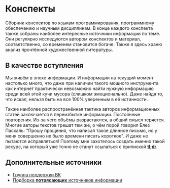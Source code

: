 # Конспекты

Сборник конспектов по языкам программирования, программному обеспечению и научным дисциплинам.
В конце каждого конспекта также собраны наиболее интересные источники информации по теме.
Они регулярно исследуются автором конспектов и материал, соответственно, со временем становится богаче.
Также я здесь храню анализ прочтённой художественной литературы.

## В качестве вступления

Мы живём в эпохе информации.
И информации на текущий момент настолько много, что даже при наличии такого мощного инструмента как интернет практически невозможно найти нужную информацию среди всей этой кучи мусора (слишком эмоционально).
Даже найдя то, что искал, нельзя быть на все 100% уверенным в её истинности.

Также наиболее распространённая тактика авторов информационных статей заключается в переизбытке информации.
Постоянные повторения.
Из-за чего объёмы разрастаются, а общий смысл теряется.
Многие авторы текстов грешат тем же, о чём порой говорил Блез Паскаль: "Прошу прощения, что написал такое длинное письмо, но у меня совершенно не было времени писать короткое".
И даже не пытаются исправляться!
Поэтому мне захотелось создать именно такой ресурс, на который уже точно не станут ссылаться с припиской __[tl;dr](https://en.wikipedia.org/wiki/Wikipedia:Too_long;_didn%27t_read)__.

## Дополнительные источники
- [Группа поддержки ВК](https://vk.com/ip.knowledgebase)
- [Подборка __потрясающих__ источников информации](https://github.com/sindresorhus/awesome)